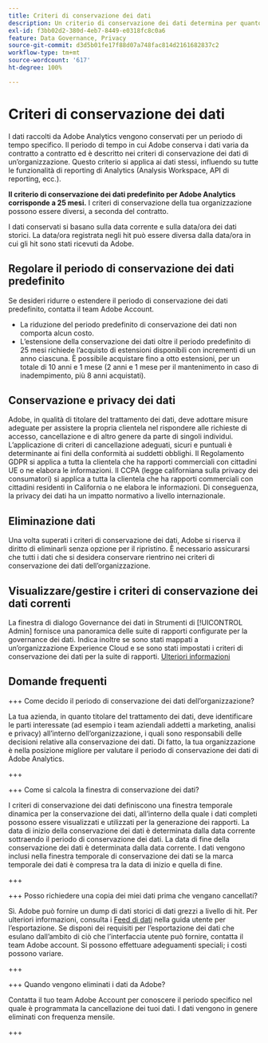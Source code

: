 ```yaml
---
title: Criteri di conservazione dei dati
description: Un criterio di conservazione dei dati determina per quanto tempo Adobe archivia i dati.
exl-id: f3bb02d2-380d-4eb7-8449-e0318fc8c0a6
feature: Data Governance, Privacy
source-git-commit: d3d5b01fe17f88d07a748fac814d2161682837c2
workflow-type: tm+mt
source-wordcount: '617'
ht-degree: 100%

---
```


# Criteri di conservazione dei dati

I dati raccolti da Adobe Analytics vengono conservati per un periodo di tempo specifico. Il periodo di tempo in cui Adobe conserva i dati varia da contratto a contratto ed è descritto nei criteri di conservazione dei dati di un’organizzazione. Questo criterio si applica ai dati stessi, influendo su tutte le funzionalità di reporting di Analytics (Analysis Workspace, API di reporting, ecc.).

**Il criterio di conservazione dei dati predefinito per Adobe Analytics corrisponde a 25 mesi.** I criteri di conservazione della tua organizzazione possono essere diversi, a seconda del contratto.

I dati conservati si basano sulla data corrente e sulla data/ora dei dati storici. La data/ora registrata negli hit può essere diversa dalla data/ora in cui gli hit sono stati ricevuti da Adobe.

## Regolare il periodo di conservazione dei dati predefinito

Se desideri ridurre o estendere il periodo di conservazione dei dati predefinito, contatta il team Adobe Account.

* La riduzione del periodo predefinito di conservazione dei dati non comporta alcun costo.
* L’estensione della conservazione dei dati oltre il periodo predefinito di 25 mesi richiede l’acquisto di estensioni disponibili con incrementi di un anno ciascuna. È possibile acquistare fino a otto estensioni, per un totale di 10 anni e 1 mese (2 anni e 1 mese per il mantenimento in caso di inadempimento, più 8 anni acquistati).

## Conservazione e privacy dei dati

Adobe, in qualità di titolare del trattamento dei dati, deve adottare misure adeguate per assistere la propria clientela nel rispondere alle richieste di accesso, cancellazione e di altro genere da parte di singoli individui. L’applicazione di criteri di cancellazione adeguati, sicuri e puntuali è determinante ai fini della conformità ai suddetti obblighi. Il Regolamento GDPR si applica a tutta la clientela che ha rapporti commerciali con cittadini UE o ne elabora le informazioni. Il CCPA (legge californiana sulla privacy dei consumatori) si applica a tutta la clientela che ha rapporti commerciali con cittadini residenti in California o ne elabora le informazioni. Di conseguenza, la privacy dei dati ha un impatto normativo a livello internazionale.

## Eliminazione dati

Una volta superati i criteri di conservazione dei dati, Adobe si riserva il diritto di eliminarli senza opzione per il ripristino. È necessario assicurarsi che tutti i dati che si desidera conservare rientrino nei criteri di conservazione dei dati dell’organizzazione.

## Visualizzare/gestire i criteri di conservazione dei dati correnti

La finestra di dialogo Governance dei dati in Strumenti di [!UICONTROL Admin] fornisce una panoramica delle suite di rapporti configurate per la governance dei dati. Indica inoltre se sono stati mappati a un’organizzazione Experience Cloud e se sono stati impostati i criteri di conservazione dei dati per la suite di rapporti. [Ulteriori informazioni](/help/admin/admin/c-data-governance/an-gdpr-workflow.md)

## Domande frequenti

+++ Come decido il periodo di conservazione dei dati dell’organizzazione?

La tua azienda, in quanto titolare del trattamento dei dati, deve identificare le parti interessate (ad esempio i team aziendali addetti a marketing, analisi e privacy) all’interno dell’organizzazione, i quali sono responsabili delle decisioni relative alla conservazione dei dati. Di fatto, la tua organizzazione è nella posizione migliore per valutare il periodo di conservazione dei dati di Adobe Analytics.

+++

+++ Come si calcola la finestra di conservazione dei dati?

I criteri di conservazione dei dati definiscono una finestra temporale dinamica per la conservazione dei dati, all’interno della quale i dati completi possono essere visualizzati e utilizzati per la generazione dei rapporti. La data di inizio della conservazione dei dati è determinata dalla data corrente sottraendo il periodo di conservazione dei dati. La data di fine della conservazione dei dati è determinata dalla data corrente. I dati vengono inclusi nella finestra temporale di conservazione dei dati se la marca temporale dei dati è compresa tra la data di inizio e quella di fine.

+++

+++ Posso richiedere una copia dei miei dati prima che vengano cancellati?

Sì. Adobe può fornire un dump di dati storici di dati grezzi a livello di hit. Per ulteriori informazioni, consulta i [Feed di dati](/help/export/analytics-data-feed/data-feed-overview.md) nella guida utente per l’esportazione. Se disponi dei requisiti per l’esportazione dei dati che esulano dall’ambito di ciò che l’interfaccia utente può fornire, contatta il team Adobe account. Si possono effettuare adeguamenti speciali; i costi possono variare.

+++

+++ Quando vengono eliminati i dati da Adobe?

Contatta il tuo team Adobe Account per conoscere il periodo specifico nel quale è programmata la cancellazione dei tuoi dati. I dati vengono in genere eliminati con frequenza mensile.

+++


